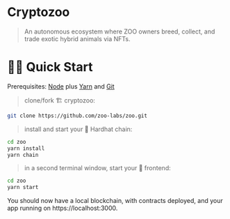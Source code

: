 # Cryptozoo

> An autonomous ecosystem where ZOO owners breed, collect, and trade exotic hybrid animals via NFTs.

# 🏄‍♂️ Quick Start

Prerequisites: [Node](https://nodejs.org/dist/latest-v12.x/) plus [Yarn](https://classic.yarnpkg.com/en/docs/install/) and [Git](https://git-scm.com/downloads)

> clone/fork 🏗 cryptozoo:

```bash
git clone https://github.com/zoo-labs/zoo.git
```

> install and start your 👷‍ Hardhat chain:

```bash
cd zoo
yarn install
yarn chain
```

> in a second terminal window, start your 📱 frontend:

```bash
cd zoo
yarn start
```

You should now have a local blockchain, with contracts deployed, and your app running on https://localhost:3000.

